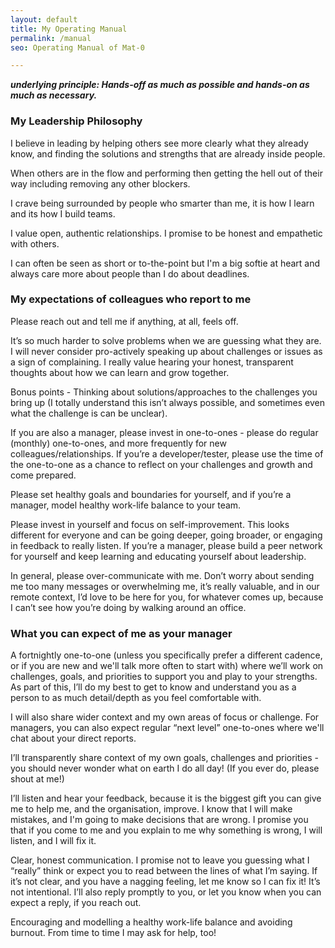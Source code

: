```yaml
---
layout: default
title: My Operating Manual
permalink: /manual
seo: Operating Manual of Mat-0

--- 
```


___underlying principle: Hands-off as much as possible and hands-on as much as necessary.___

### My Leadership Philosophy

I believe in leading by helping others see more clearly what they already know, and finding the solutions and strengths that are already inside people.

When others are in the flow and performing then getting the hell out of their way including removing any other blockers.

I crave being surrounded by people who smarter than me, it is how I learn and its how I build teams.

I value open, authentic relationships. I promise to be honest and empathetic with others.

I can often be seen as short or to-the-point but I'm a big softie at heart and always care more about people than I do about deadlines. 

### My expectations of colleagues who report to me

Please reach out and tell me if anything, at all, feels off.

It’s so much harder to solve problems when we are guessing what they are. I will never consider pro-actively speaking up about challenges or issues as a sign of complaining. I really value hearing your honest, transparent thoughts about how we can learn and grow together.

Bonus points - Thinking about solutions/approaches to the challenges you bring up (I totally understand this isn’t always possible, and sometimes even what the challenge is can be unclear).

If you are also a manager, please invest in one-to-ones - please do regular (monthly) one-to-ones, and more frequently for new colleagues/relationships. If you’re a developer/tester, please use the time of the one-to-one as a chance to reflect on your challenges and growth and come prepared.

Please set healthy goals and boundaries for yourself, and if you’re a manager, model healthy work-life balance to your team.

Please invest in yourself and focus on self-improvement. This looks different for everyone and can be going deeper, going broader, or engaging in feedback to really listen. If you’re a manager, please build a peer network for yourself and keep learning and educating yourself about leadership.

In general, please over-communicate with me. Don’t worry about sending me too many messages or overwhelming me, it’s really valuable, and in our remote context, I’d love to be here for you, for whatever comes up, because I can’t see how you’re doing by walking around an office.

### What you can expect of me as your manager

A fortnightly one-to-one (unless you specifically prefer a different cadence, or if you are new and we'll talk more often to start with) where we’ll work on challenges, goals, and priorities to support you and play to your strengths. As part of this, I’ll do my best to get to know and understand you as a person to as much detail/depth as you feel comfortable with.

I will also share wider context and my own areas of focus or challenge. For managers, you can also expect regular “next level” one-to-ones where we'll chat about your direct reports.

I’ll transparently share context of my own goals, challenges and priorities - you should never wonder what on earth I do all day! (If you ever do, please shout at me!)

I’ll listen and hear your feedback, because it is the biggest gift you can give me to help me, and the organisation, improve. I know that I will make mistakes, and I'm going to make decisions that are wrong. I promise you that if you come to me and you explain to me why something is wrong, I will listen, and I will fix it.

Clear, honest communication. I promise not to leave you guessing what I “really” think or expect you to read between the lines of what I’m saying. If it’s not clear, and you have a nagging feeling, let me know so I can fix it! It’s not intentional. I’ll also reply promptly to you, or let you know when you can expect a reply, if you reach out.

Encouraging and modelling a healthy work-life balance and avoiding burnout. From time to time I may ask for help, too!
